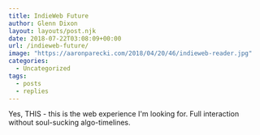 ```yaml
---
title: IndieWeb Future
author: Glenn Dixon
layout: layouts/post.njk
date: 2018-07-22T03:08:09+00:00
url: /indieweb-future/
image: "https://aaronparecki.com/2018/04/20/46/indieweb-reader.jpg"
categories:
  - Uncategorized
tags:
  - posts
  - replies
---
```

Yes, THIS - this is the web experience I'm looking for. Full interaction without soul-sucking algo-timelines.